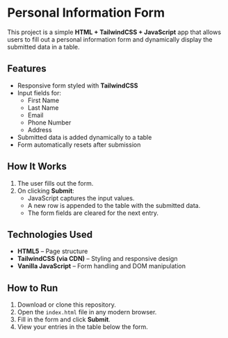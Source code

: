 # Personal Information Form

This project is a simple **HTML + TailwindCSS + JavaScript** app that allows users to fill out a personal information form and dynamically display the submitted data in a table.

## Features
- Responsive form styled with **TailwindCSS**
- Input fields for:
  - First Name
  - Last Name
  - Email
  - Phone Number
  - Address
- Submitted data is added dynamically to a table
- Form automatically resets after submission

## How It Works
1. The user fills out the form.
2. On clicking **Submit**:
   - JavaScript captures the input values.
   - A new row is appended to the table with the submitted data.
   - The form fields are cleared for the next entry.

## Technologies Used
- **HTML5** – Page structure  
- **TailwindCSS (via CDN)** – Styling and responsive design  
- **Vanilla JavaScript** – Form handling and DOM manipulation  

## How to Run
1. Download or clone this repository.  
2. Open the `index.html` file in any modern browser.  
3. Fill in the form and click **Submit**.  
4. View your entries in the table below the form.  
